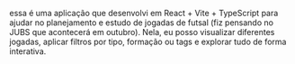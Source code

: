 essa é uma aplicação que desenvolvi em React + Vite + TypeScript para ajudar no planejamento e estudo de jogadas de futsal (fiz pensando no JUBS que acontecerá em outubro). Nela, eu posso visualizar diferentes jogadas, aplicar filtros por tipo, formação ou tags e explorar tudo de forma interativa.
